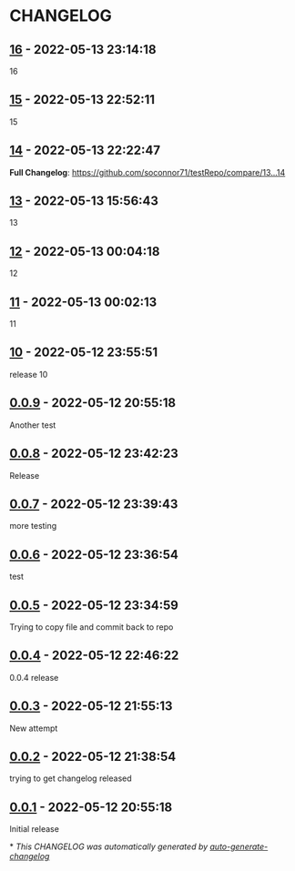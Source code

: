 # CHANGELOG

## [16](https://github.com/soconnor71/testRepo/releases/tag/16) - 2022-05-13 23:14:18

16

## [15](https://github.com/soconnor71/testRepo/releases/tag/15) - 2022-05-13 22:52:11

15

## [14](https://github.com/soconnor71/testRepo/releases/tag/14) - 2022-05-13 22:22:47

**Full Changelog**: https://github.com/soconnor71/testRepo/compare/13...14

## [13](https://github.com/soconnor71/testRepo/releases/tag/13) - 2022-05-13 15:56:43

13

## [12](https://github.com/soconnor71/testRepo/releases/tag/12) - 2022-05-13 00:04:18

12

## [11](https://github.com/soconnor71/testRepo/releases/tag/11) - 2022-05-13 00:02:13

11

## [10](https://github.com/soconnor71/testRepo/releases/tag/10) - 2022-05-12 23:55:51

release 10

## [0.0.9](https://github.com/soconnor71/testRepo/releases/tag/0.0.9) - 2022-05-12 20:55:18

Another test

## [0.0.8](https://github.com/soconnor71/testRepo/releases/tag/0.0.8) - 2022-05-12 23:42:23

Release

## [0.0.7](https://github.com/soconnor71/testRepo/releases/tag/0.0.7) - 2022-05-12 23:39:43

more testing

## [0.0.6](https://github.com/soconnor71/testRepo/releases/tag/0.0.6) - 2022-05-12 23:36:54

test

## [0.0.5](https://github.com/soconnor71/testRepo/releases/tag/0.0.5) - 2022-05-12 23:34:59

Trying to copy file and commit back to repo

## [0.0.4](https://github.com/soconnor71/testRepo/releases/tag/0.0.4) - 2022-05-12 22:46:22

0.0.4 release

## [0.0.3](https://github.com/soconnor71/testRepo/releases/tag/0.0.3) - 2022-05-12 21:55:13

New attempt

## [0.0.2](https://github.com/soconnor71/testRepo/releases/tag/0.0.2) - 2022-05-12 21:38:54

trying to get changelog released

## [0.0.1](https://github.com/soconnor71/testRepo/releases/tag/0.0.1) - 2022-05-12 20:55:18

Initial release

\* *This CHANGELOG was automatically generated by [auto-generate-changelog](https://github.com/BobAnkh/auto-generate-changelog)*
